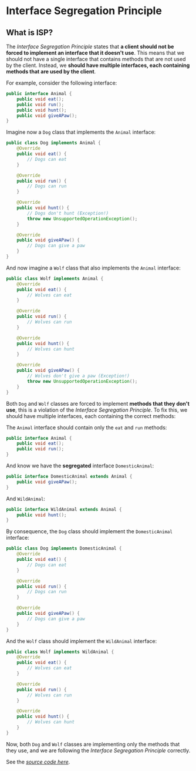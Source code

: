 # Interface Segregation Principle
## What is ISP?
The *Interface Segregation Principle* states that **a client should not be forced to implement an interface that it doesn't use**. This means that we should not have a single interface that contains methods that are not used by the client. Instead, we **should have multiple interfaces, each containing methods that are used by the client**.

For example, consider the following interface:

```java
public interface Animal {
    public void eat();
    public void run();
    public void hunt();
    public void giveAPaw();
}
```

Imagine now a `Dog` class that implements the `Animal` interface:

```java
public class Dog implements Animal {
    @Override
    public void eat() {
        // Dogs can eat
    }

    @Override
    public void run() {
        // Dogs can run
    }

    @Override
    public void hunt() {
        // Dogs don't hunt (Exception!)
        throw new UnsupportedOperationException();
    }

    @Override
    public void giveAPaw() {
        // Dogs can give a paw
    }
}
```

And now imagine a `Wolf` class that also implements the `Animal` interface:

```java
public class Wolf implements Animal {
    @Override
    public void eat() {
        // Wolves can eat
    }

    @Override
    public void run() {
        // Wolves can run
    }

    @Override
    public void hunt() {
        // Wolves can hunt
    }

    @Override
    public void giveAPaw() {
        // Wolves don't give a paw (Exception!)
        throw new UnsupportedOperationException();
    }
}
```

Both `Dog` and `Wolf` classes are forced to implement **methods that they don't use**, this is a violation of the *Interface Segregation Principle*. To fix this, we should have multiple interfaces, each containing the correct methods:

The `Animal` interface should contain only the `eat` and `run` methods:
```java
public interface Animal {
    public void eat();
    public void run();
}
```

And know we have the **segregated** interface `DomesticAnimal`:
```java
public interface DomesticAnimal extends Animal {
    public void giveAPaw();
}
``` 

And `WildAnimal`:
```java
public interface WildAnimal extends Animal {
    public void hunt();
}
```

By consequence, the `Dog` class should implement the `DomesticAnimal` interface:
```java
public class Dog implements DomesticAnimal {
    @Override
    public void eat() {
        // Dogs can eat
    }

    @Override
    public void run() {
        // Dogs can run
    }

    @Override
    public void giveAPaw() {
        // Dogs can give a paw
    }
}
```

And the `Wolf` class should implement the `WildAnimal` interface:
```java
public class Wolf implements WildAnimal {
    @Override
    public void eat() {
        // Wolves can eat
    }

    @Override
    public void run() {
        // Wolves can run
    }

    @Override
    public void hunt() {
        // Wolves can hunt
    }
}
```
Now, both `Dog` and `Wolf` classes are implementing only the methods that they use, and we are following the *Interface Segregation Principle* correctly.

See the [*source code here*](https://github.com/diegoborbadev/solid-principles-java/tree/main/src/main/java/ISP).